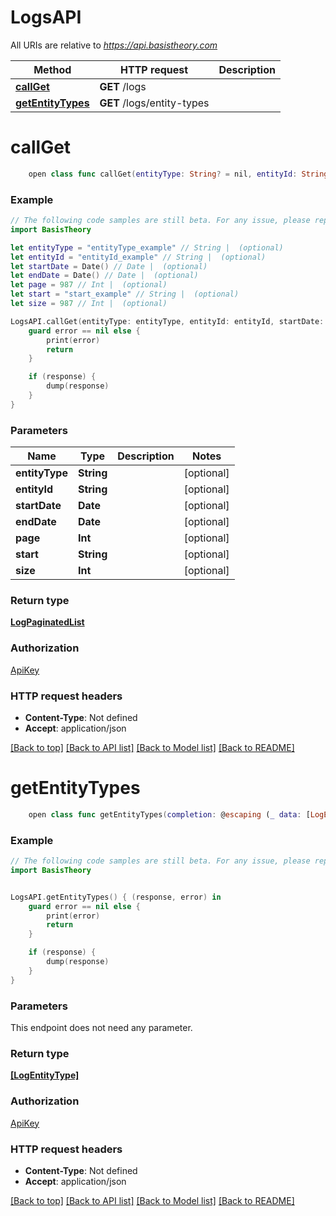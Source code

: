 # LogsAPI

All URIs are relative to *https://api.basistheory.com*

Method | HTTP request | Description
------------- | ------------- | -------------
[**callGet**](LogsAPI.md#callget) | **GET** /logs | 
[**getEntityTypes**](LogsAPI.md#getentitytypes) | **GET** /logs/entity-types | 


# **callGet**
```swift
    open class func callGet(entityType: String? = nil, entityId: String? = nil, startDate: Date? = nil, endDate: Date? = nil, page: Int? = nil, start: String? = nil, size: Int? = nil, completion: @escaping (_ data: LogPaginatedList?, _ error: Error?) -> Void)
```



### Example
```swift
// The following code samples are still beta. For any issue, please report via http://github.com/OpenAPITools/openapi-generator/issues/new
import BasisTheory

let entityType = "entityType_example" // String |  (optional)
let entityId = "entityId_example" // String |  (optional)
let startDate = Date() // Date |  (optional)
let endDate = Date() // Date |  (optional)
let page = 987 // Int |  (optional)
let start = "start_example" // String |  (optional)
let size = 987 // Int |  (optional)

LogsAPI.callGet(entityType: entityType, entityId: entityId, startDate: startDate, endDate: endDate, page: page, start: start, size: size) { (response, error) in
    guard error == nil else {
        print(error)
        return
    }

    if (response) {
        dump(response)
    }
}
```

### Parameters

Name | Type | Description  | Notes
------------- | ------------- | ------------- | -------------
 **entityType** | **String** |  | [optional] 
 **entityId** | **String** |  | [optional] 
 **startDate** | **Date** |  | [optional] 
 **endDate** | **Date** |  | [optional] 
 **page** | **Int** |  | [optional] 
 **start** | **String** |  | [optional] 
 **size** | **Int** |  | [optional] 

### Return type

[**LogPaginatedList**](LogPaginatedList.md)

### Authorization

[ApiKey](../README.md#ApiKey)

### HTTP request headers

 - **Content-Type**: Not defined
 - **Accept**: application/json

[[Back to top]](#) [[Back to API list]](../README.md#documentation-for-api-endpoints) [[Back to Model list]](../README.md#documentation-for-models) [[Back to README]](../README.md)

# **getEntityTypes**
```swift
    open class func getEntityTypes(completion: @escaping (_ data: [LogEntityType]?, _ error: Error?) -> Void)
```



### Example
```swift
// The following code samples are still beta. For any issue, please report via http://github.com/OpenAPITools/openapi-generator/issues/new
import BasisTheory


LogsAPI.getEntityTypes() { (response, error) in
    guard error == nil else {
        print(error)
        return
    }

    if (response) {
        dump(response)
    }
}
```

### Parameters
This endpoint does not need any parameter.

### Return type

[**[LogEntityType]**](LogEntityType.md)

### Authorization

[ApiKey](../README.md#ApiKey)

### HTTP request headers

 - **Content-Type**: Not defined
 - **Accept**: application/json

[[Back to top]](#) [[Back to API list]](../README.md#documentation-for-api-endpoints) [[Back to Model list]](../README.md#documentation-for-models) [[Back to README]](../README.md)

